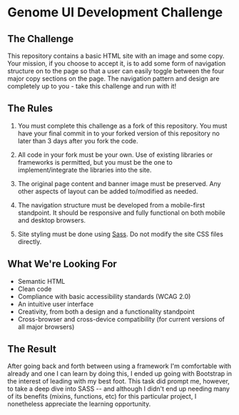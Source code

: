 # Genome UI Development Challenge

## The Challenge

This repository contains a basic HTML site with an image and some copy. Your mission, if you choose to accept it, is to add some form of navigation structure on to the page so that a user can easily toggle between the four major copy sections on the page. The navigation pattern and design are completely up to you - take this challenge and run with it!

## The Rules

1. You must complete this challenge as a fork of this repository. You must have your final commit in to your forked version of this repository no later than 3 days after you fork the code.

2. All code in your fork must be your own. Use of existing libraries or frameworks is permitted, but you must be the one to implement/integrate the libraries into the site.

3. The original page content and banner image must be preserved. Any other aspects of layout can be added to/modified as needed.

4. The navigation structure must be developed from a mobile-first standpoint. It should be responsive and fully functional on both mobile and desktop browsers.

5. Site styling must be done using [Sass](http://sass-lang.com/). Do not modify the site CSS files directly.

## What We're Looking For

* Semantic HTML
* Clean code
* Compliance with basic accessibility standards (WCAG 2.0)
* An intuitive user interface
* Creativity, from both a design and a functionality standpoint
* Cross-browser and cross-device compatibility (for current versions of all major browsers)

## The Result

After going back and forth between using a framework I'm comfortable with already and one I can learn by doing this, I ended up going with Bootstrap in the interest of leading with my best foot. This task did prompt me, however, to take a deep dive into SASS -- and although I didn't end up needing many of its benefits (mixins, functions, etc) for this particular project, I nonetheless appreciate the learning opportunity. 
